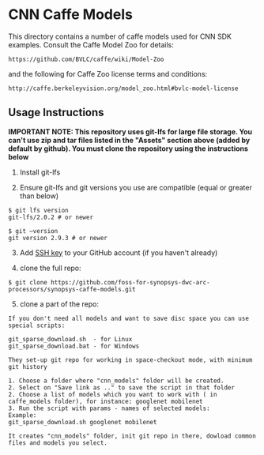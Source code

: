 
CNN Caffe Models
================

This directory contains a number of caffe models used for CNN SDK examples.
Consult the Caffe Model Zoo for details: 

    https://github.com/BVLC/caffe/wiki/Model-Zoo

and the following for Caffe Zoo license terms and conditions:

    http://caffe.berkeleyvision.org/model_zoo.html#bvlc-model-license

## Usage Instructions
**IMPORTANT NOTE:  This repository uses git-lfs for large file storage.  You can't use zip and tar files listed in the "Assets" section above (added by default by github).  You must clone the repository using the instructions below** 

1. Install git-lfs

2.  Ensure git-lfs and git versions you use are compatible (equal or greater than below)
```
$ git lfs version
git-lfs/2.0.2 # or newer

$ git –version
git version 2.9.3 # or newer
```
3.  Add [SSH key](https://help.github.com/articles/adding-a-new-ssh-key-to-your-github-account/) to your GitHub account (if you haven't already)

4. clone the full repo:
```
$ git clone https://github.com/foss-for-synopsys-dwc-arc-processors/synopsys-caffe-models.git
```

5. clone a part of the repo:
```
If you don't need all models and want to save disc space you can use special scripts:

git_sparse_download.sh  - for Linux
git_sparse_download.bat - for Windows

They set-up git repo for working in space-checkout mode, with minimum git history

1. Choose a folder where "cnn_models" folder will be created. 
2. Select on "Save link as .." to save the script in that folder
2. Choose a list of models which you want to work with ( in caffe_models folder), for instance: googlenet mobilenet
3. Run the script with params - names of selected models:
Example:
git_sparse_download.sh googlenet mobilenet

It creates "cnn_models" folder, init git repo in there, dowload common files and models you select.

```
